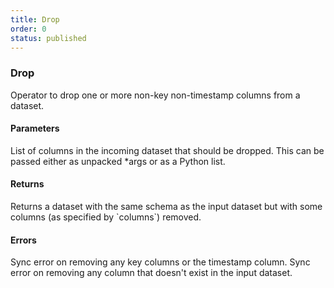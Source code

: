 ```yaml
---
title: Drop
order: 0
status: published
---
```

### Drop

<Divider>
<LeftSection>
Operator to drop one or more non-key non-timestamp columns from a dataset.

#### Parameters

<Expandable title="columns" type="List[str]">
List of columns in the incoming dataset that should be dropped. This can be passed
either as unpacked *args or as a Python list.
</Expandable>


#### Returns

<Expandable type="Dataset">
Returns a dataset with the same schema as the input dataset but with some columns
(as specified by `columns`) removed.
</Expandable>

#### Errors
<Expandable title="Dropping key/timestamp columns">
Sync error on removing any key columns or the timestamp column.
</Expandable>

<Expandable title="Dropping non-existent columns">
Sync error on removing any column that doesn't exist in the input dataset.
</Expandable>

</LeftSection>


<RightSection>
<pre snippet="api-reference/operators/drop#basic" status="success"
    message="Can pass names via *args or kwarg columns" highlight="21, 22">
</pre>
<pre snippet="api-reference/operators/drop#incorrect_type" status="error"
    message="Can not drop key or timestamp columns" highlight="16">
</pre>
<pre snippet="api-reference/operators/drop#missing_column" status="error"
    message="Can not drop a non-existent column" highlight="17">
</pre>

</RightSection>
</Divider>
